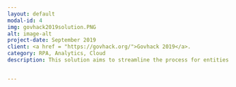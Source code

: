 ```yaml
---
layout: default
modal-id: 4
img: govhack2019solution.PNG
alt: image-alt
project-date: September 2019
client: <a href = "https://govhack.org/">Govhack 2019</a>. 
category: RPA, Analytics, Cloud
description: This solution aims to streamline the process for entities reporting their income and assets to the Government when fileing for Bankruptcy. The solution was developed inorder to respond to a challenge posed at the 2019 GovHack Hackathon competition. More information on the solution and competition can be found <a href = "http://tylorbunting.com/GovHack2019/"><b>HERE</b></a>. 


---
```

